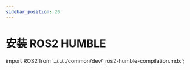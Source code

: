 ```yaml
---
sidebar_position: 20
---
```


# 安装 ROS2 HUMBLE

import ROS2 from '../../../common/dev/\_ros2-humble-compilation.mdx';

<ROS2 />
